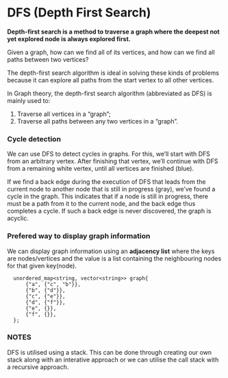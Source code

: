 # DFS (Depth First Search)

__Depth-first search is a method to traverse a graph where the deepest not yet explored node is always explored first.__

Given a graph, how can we find all of its vertices, and how can we find all paths between two vertices?

The depth-first search algorithm is ideal in solving these kinds of problems because it can explore all paths from the start vertex to all other vertices. 

In Graph theory, the depth-first search algorithm (abbreviated as DFS) is mainly used to:

1. Traverse all vertices in a “graph”;
2. Traverse all paths between any two vertices in a “graph”.

### Cycle detection
We can use DFS to detect cycles in graphs. For this, we’ll start with DFS from an arbitrary vertex. After finishing that vertex, we’ll continue with DFS from a remaining white vertex, until all vertices are finished (blue).

If we find a back edge during the execution of DFS that leads from the current node to another node that is still in progress (gray), we’ve found a cycle in the graph. This indicates that if a node is still in progress, there must be a path from it to the current node, and the back edge thus completes a cycle. If such a back edge is never discovered, the graph is acyclic.

### Prefered way to display graph information
We can display graph information using an __adjacency list__ where
the keys are nodes/vertices and the value is a list containing the neighbouring nodes for that given key(node).
```
  unordered_map<string, vector<string>> graph{
      {"a", {"c", "b"}},
      {"b", {"d"}},
      {"c", {"e"}},
      {"d", {"f"}},
      {"e", {}},
      {"f", {}},
  };
```

### NOTES
DFS is utilised using a stack. This can be done through creating our own stack along with an interative approach or we can utilise the call stack with a recursive approach.
